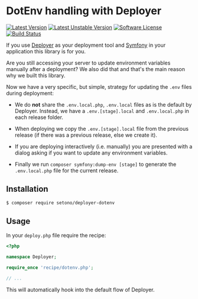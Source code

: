 # DotEnv handling with Deployer

[![Latest Version][ico-version]][link-packagist]
[![Latest Unstable Version][ico-unstable-version]][link-packagist]
[![Software License][ico-license]](LICENSE)
[![Build Status][ico-github-actions]][link-github-actions]

If you use [Deployer](https://deployer.org/) as your deployment tool
and [Symfony](https://symfony.com/) in your application this library is for you.

Are you still accessing your server to update environment variables manually after a deployment?
We also did that and that's the main reason why we built this library.

Now we have a very specific, but simple, strategy for updating the `.env` files during deployment:

* We do **not** share the `.env.local.php`, `.env.local` files as is the default by Deployer.
Instead, we have a `.env.[stage].local` and `.env.local.php` in each release folder.

* When deploying we copy the `.env.[stage].local` file from the previous release
(if there was a previous release, else we create it).

* If you are deploying interactively (i.e. manually) you are presented with a dialog asking if you want to update any
environment variables.

* Finally we run `composer symfony:dump-env [stage]` to generate the `.env.local.php` file for the current release.

## Installation

```bash
$ composer require setono/deployer-dotenv
```

## Usage

In your `deploy.php` file require the recipe:

```php
<?php

namespace Deployer;

require_once 'recipe/dotenv.php';

// ...
```

This will automatically hook into the default flow of Deployer.

[ico-version]: https://poser.pugx.org/setono/deployer-dotenv/v/stable
[ico-unstable-version]: https://poser.pugx.org/setono/deployer-dotenv/v/unstable
[ico-license]: https://poser.pugx.org/setono/deployer-dotenv/license
[ico-github-actions]: https://github.com/Setono/deployer-dotenv/workflows/build/badge.svg

[link-packagist]: https://packagist.org/packages/setono/deployer-dotenv
[link-github-actions]: https://github.com/Setono/deployer-dotenv/actions
